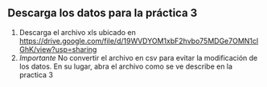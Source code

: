  
## Descarga los datos para la práctica 3
1. Descarga el archivo xls ubicado en https://drive.google.com/file/d/19WVDYOM1xbF2hvbo75MDGe7OMN1clGhK/view?usp=sharing
2. *Importante* No convertir el archivo en csv para evitar la modificación de los datos. En su lugar, abra el archivo como se ve describe en la practica 3
